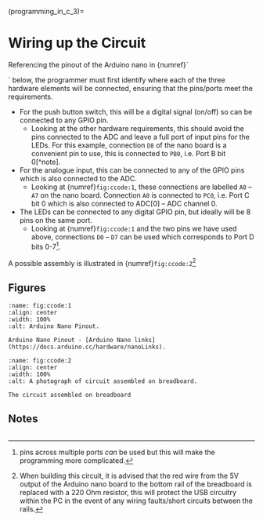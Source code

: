 (programming_in_c_3)=
# Wiring up the Circuit


Referencing the pinout of the Arduino nano in {numref}`

` below, the programmer must first identify where each of the three hardware elements will be connected, ensuring that the pins/ports meet the requirements.

- For the push button switch, this will be a digital signal (on/off) so can be connected to any GPIO pin.
  - Looking at the other hardware requirements, this should avoid the pins connected to the ADC and leave a full port of input pins for the LEDs. For this example, connection `D8` of the nano board is a convenient pin to use, this is connected to `PB0`, i.e. Port B bit 0[^note].
- For the analogue input, this can be connected to any of the GPIO pins which is also connected to the ADC.
  - Looking at {numref}`fig:ccode:1`, these connections are labelled `A0` &ndash; `A7` on the nano board. Connection `A0` is connected to `PC0`, i.e. Port C bit 0 which is also connected to ADC[0] &ndash; ADC channel 0.
- The LEDs can be connected to any digital GPIO pin, but ideally will be 8 pins on the same port.
  - Looking at {numref}`fig:ccode:1` and the two pins we have used above, connections `D0` &ndash; `D7` can be used which corresponds to Port D bits 0-7[^note3].
 
A possible assembly is illustrated in {numref}`fig:ccode:2`[^note4]
 


## Figures

```{figure} pictures/ArduinoNanoPinout.png
:name: fig:ccode:1
:align: center
:width: 100%
:alt: Arduino Nano Pinout.

Arduino Nano Pinout - [Arduino Nano links](https://docs.arduino.cc/hardware/nanoLinks).
```

```{figure} pictures/AssembledCircuit.png
:name: fig:ccode:2
:align: center
:width: 100%
:alt: A photograph of circuit assembled on breadboard.

The circuit assembled on breadboard
```


## Notes

[^note1]: the programmer could also use `D9`, `D10`, `D11`, `D12` etc.

[^note2]: the programmer could also use `A1`, `A2`, `A3`, `A4`, etc.)

[^note3]: pins across multiple ports *can* be used but this will make the programming more complicated.

[^note4]: When building this circuit, it is advised that the red wire from the 5V output of the Arduino nano board to the bottom rail of the breadboard is replaced with a 220 Ohm resistor, this will protect the USB circuitry within the PC in the event of any wiring faults/short circuits between the rails.  


```python

```
